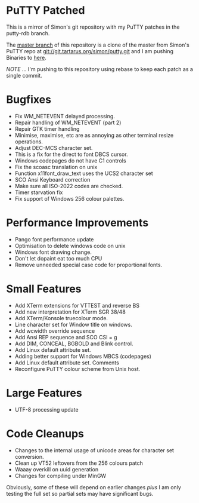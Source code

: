 PuTTY Patched
=============

This is a mirror of Simon's git repository with my PuTTY
patches in the putty-rdb branch.

The [master branch](https://github.com/rdebath/PuTTY/tree/master) of this
repository is a clone of the master from Simon's PuTTY repo at
[git://git.tartarus.org/simon/putty.git](http://tartarus.org/~simon-git/gitweb/?p=putty.git)
and I am pushing Binaries to [here](https://github.com/rdebath/PuTTY/tree/binary).

*NOTE* ...
I'm pushing to this repository using rebase to keep each patch as a single commit.

Bugfixes
========
* Fix WM_NETEVENT delayed processing.
* Repair handling of WM_NETEVENT (part 2)
* Repair GTK timer handling
* Minimise, maximise, etc are as annoying as other terminal resize operations.
* Adjust DEC-MCS character set.
* This is a fix for the direct to font DBCS cursor.
* Windows codepages do not have C1 controls
* Fix the scoasc translation on unix
* Function x11font_draw_text uses the UCS2 character set
* SCO Ansi Keyboard correction
* Make sure all ISO-2022 codes are checked.
* Timer starvation fix
* Fix support of Windows 256 colour palettes.

Performance Improvements
========================
* Pango font performance update
* Optimisation to delete windows code on unix
* Windows font drawing change.
* Don't let dopaint eat too much CPU
* Remove unneeded special case code for proportional fonts.

Small Features
==============
* Add XTerm extensions for VTTEST and reverse BS
* Add new interpretation for XTerm SGR 38/48
* Add XTerm/Konsole truecolour mode.
* Line character set for Window title on windows.
* Add wcwidth override sequence
* Add Ansi REP sequence and SCO CSI = g
* Add DIM, CONCEAL, BGBOLD and Blink control.
* Add Linux default attribute set.
* Adding better support for Windows MBCS (codepages)
* Add Linux default attribute set. Comments
* Reconfigure PuTTY colour scheme from Unix host.

Large Features
==============
* UTF-8 processing update

Code Cleanups
=============
* Changes to the internal usage of unicode areas for character set conversion.
* Clean up VT52 leftovers from the 256 colours patch
* Waaay overkill on uuid generation
* Changes for compiling under MinGW

Obviously, some of these will depend on earlier changes *plus* I am only
testing the full set so partial sets may have significant bugs.
